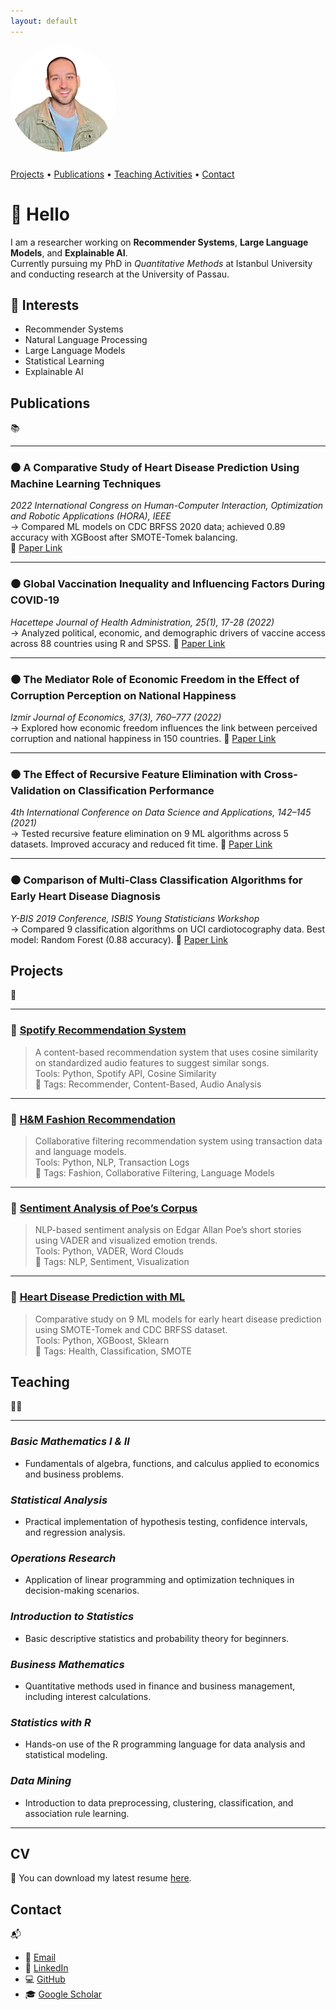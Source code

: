 ```yaml
---
layout: default
---
```


<img src="/profile.png" alt="Berke Akkaya" style="width: 170px; border-radius: 50%; margin-bottom: 10px;">

[Projects](##Projects) • [Publications](##Publications) • [Teaching Activities](##Teaching) • [Contact](#Contact)

# 👋 Hello
I am a researcher working on **Recommender Systems**, **Large Language Models**, and **Explainable AI**.  
Currently pursuing my PhD in *Quantitative Methods* at Istanbul University and conducting research at the University of Passau.

## 🧠 Interests

- Recommender Systems
- Natural Language Processing
- Large Language Models
- Statistical Learning
- Explainable AI

## Publications
📚

---

### ⚫ A Comparative Study of Heart Disease Prediction Using Machine Learning Techniques  
*2022 International Congress on Human-Computer Interaction, Optimization and Robotic Applications (HORA), IEEE*  
→ Compared ML models on CDC BRFSS 2020 data; achieved 0.89 accuracy with XGBoost after SMOTE-Tomek balancing.  
🔗 [Paper Link](https://ieeexplore.ieee.org/document/9799978)

---

### ⚫ Global Vaccination Inequality and Influencing Factors During COVID-19  
*Hacettepe Journal of Health Administration, 25(1), 17-28 (2022)*  
→ Analyzed political, economic, and demographic drivers of vaccine access across 88 countries using R and SPSS.
🔗 [Paper Link](https://dergipark.org.tr/tr/pub/hacettepesid/issue/69083/887181)

---

### ⚫ The Mediator Role of Economic Freedom in the Effect of Corruption Perception on National Happiness  
*Izmir Journal of Economics, 37(3), 760–777 (2022)*  
→ Explored how economic freedom influences the link between perceived corruption and national happiness in 150 countries.
🔗 [Paper Link](https://dergipark.org.tr/en/pub/ije/issue/71396/962820)

---

### ⚫ The Effect of Recursive Feature Elimination with Cross-Validation on Classification Performance  
*4th International Conference on Data Science and Applications, 142–145 (2021)*  
→ Tested recursive feature elimination on 9 ML algorithms across 5 datasets. Improved accuracy and reduced fit time.
🔗 [Paper Link](https://www.icondata.org/uploads/kcfinder/upload/files/ICONDATA21_Full_Text_Book_final.pdf)

---

### ⚫ Comparison of Multi-Class Classification Algorithms for Early Heart Disease Diagnosis  
*Y-BIS 2019 Conference, ISBIS Young Statisticians Workshop*  
→ Compared 9 classification algorithms on UCI cardiotocography data. Best model: Random Forest (0.88 accuracy).
🔗 [Paper Link](https://www.mi.imati.cnr.it/ettore/attached/y-BIS2019.pdf)

## Projects
🧪 

---

### 🎵 [Spotify Recommendation System](https://github.com/b-erke/Spotify-Recommendation-System)
> A content-based recommendation system that uses cosine similarity on standardized audio features to suggest similar songs.  
Tools: Python, Spotify API, Cosine Similarity  
📂 Tags: Recommender, Content-Based, Audio Analysis

---

### 👗 [H&M Fashion Recommendation](https://github.com/b-erke/H-M-Recommendation-System)
> Collaborative filtering recommendation system using transaction data and language models.  
Tools: Python, NLP, Transaction Logs  
📂 Tags: Fashion, Collaborative Filtering, Language Models

---

### 📖 [Sentiment Analysis of Poe’s Corpus](https://github.com/b-erke/Sentiment-Analysis-of-Poe-s-Corpus)
> NLP-based sentiment analysis on Edgar Allan Poe’s short stories using VADER and visualized emotion trends.  
Tools: Python, VADER, Word Clouds  
📂 Tags: NLP, Sentiment, Visualization

---

### 🏥 [Heart Disease Prediction with ML](https://github.com/b-erke/heart-disease-ml)
> Comparative study on 9 ML models for early heart disease prediction using SMOTE-Tomek and CDC BRFSS dataset.  
Tools: Python, XGBoost, Sklearn  
📂 Tags: Health, Classification, SMOTE

## Teaching
👨‍🏫 

---
### *Basic Mathematics I & II*
- Fundamentals of algebra, functions, and calculus applied to economics and business problems.  
### *Statistical Analysis*
- Practical implementation of hypothesis testing, confidence intervals, and regression analysis.  
### *Operations Research*
- Application of linear programming and optimization techniques in decision-making scenarios.  
### *Introduction to Statistics*
- Basic descriptive statistics and probability theory for beginners.  
### *Business Mathematics*
- Quantitative methods used in finance and business management, including interest calculations.  
### *Statistics with R*
- Hands-on use of the R programming language for data analysis and statistical modeling.  
### *Data Mining* 
- Introduction to data preprocessing, clustering, classification, and association rule learning.
---

## CV
📄
You can download my latest resume [here](Akkaya_2025.pdf).

## Contact
📬
- 📧 [Email](mailto:berkeakkaya@istanbul.edu.tr)
- 🔗 [LinkedIn](https://linkedin.com/in/berke-akkaya)
- 💻 [GitHub](https://github.com/b-erke)
- 🎓 [Google Scholar](https://scholar.google.com.tr/citations?user=hJ8A5UUAAAAJ&hl=en)
